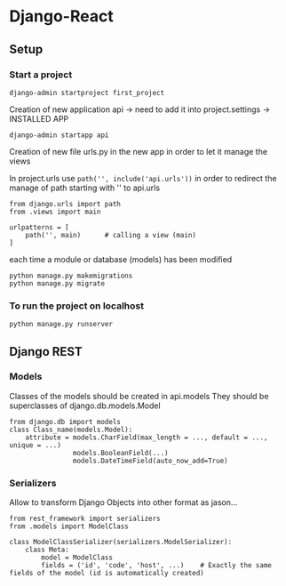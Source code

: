 # Django-React
## Setup
### Start a project
`django-admin startproject first_project`

Creation of new application api -> need to add it into project.settings -> INSTALLED APP

`django-admin startapp api`

Creation of new file urls.py in the new app in order to let it manage the views

In project.urls use   `path('', include('api.urls'))`   in order to redirect the manage of path starting with '' to api.urls
```
from django.urls import path
from .views import main

urlpatterns = [
    path('', main)      # calling a view (main)
]

```

each time a module or database (models) has been modified
```
python manage.py makemigrations 
python manage.py migrate
```


### To run the project on localhost
`python manage.py runserver`

## Django REST
### Models
Classes of the models should be created in api.models 
They should be superclasses of django.db.models.Model
```
from django.db import models
class Class_name(models.Model):
    attribute = models.CharField(max_length = ..., default = ..., unique = ...)
                models.BooleanField(...)
                models.DateTimeField(auto_now_add=True)
```
### Serializers
Allow to transform Django Objects into other format as jason...
```
from rest_framework import serializers
from .models import ModelClass

class ModelClassSerializer(serializers.ModelSerializer):
    class Meta:
        model = ModelClass
        fields = ('id', 'code', 'host', ...)    # Exactly the same fields of the model (id is automatically created)
```
